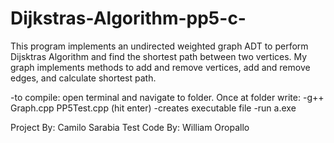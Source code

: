 # Dijkstras-Algorithm-pp5-c-
This program implements an undirected weighted graph ADT to perform Dijsktras Algorithm and find the shortest path between two vertices. My graph implements methods to add and remove vertices, add and remove edges, and calculate shortest path.

-to compile: open terminal and navigate to folder. Once at folder write:
		-g++ Graph.cpp PP5Test.cpp (hit enter)
		-creates executable file
		-run a.exe
		
Project By: Camilo Sarabia
Test Code By: William Oropallo

